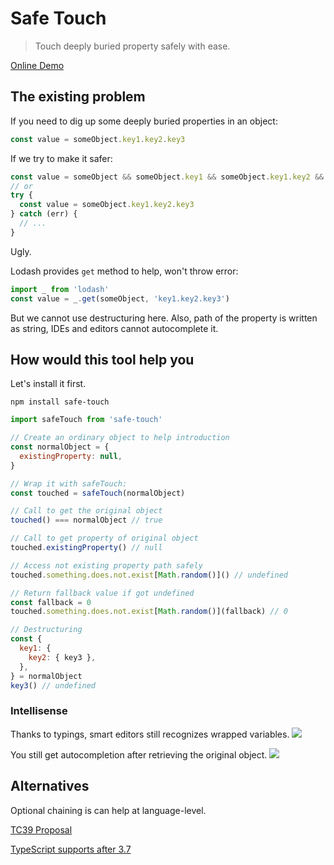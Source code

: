 # Safe Touch

> Touch deeply buried property safely with ease.

[Online Demo](https://stackblitz.com/edit/play-safe-touch)

## The existing problem

If you need to dig up some deeply buried properties in an object:

```js
const value = someObject.key1.key2.key3
```

If we try to make it safer:

```js
const value = someObject && someObject.key1 && someObject.key1.key2 && someObject.key1.key2.key3
// or
try {
  const value = someObject.key1.key2.key3
} catch (err) {
  // ...
}
```

Ugly.

Lodash provides `get` method to help, won't throw error:

```js
import _ from 'lodash'
const value = _.get(someObject, 'key1.key2.key3')
```

But we cannot use destructuring here. Also, path of the property is written as string, IDEs and editors cannot autocomplete it.

## How would this tool help you

Let's install it first.

```
npm install safe-touch
```

```js
import safeTouch from 'safe-touch'

// Create an ordinary object to help introduction
const normalObject = {
  existingProperty: null,
}

// Wrap it with safeTouch:
const touched = safeTouch(normalObject)

// Call to get the original object
touched() === normalObject // true

// Call to get property of original object
touched.existingProperty() // null

// Access not existing property path safely
touched.something.does.not.exist[Math.random()]() // undefined

// Return fallback value if got undefined
const fallback = 0
touched.something.does.not.exist[Math.random()](fallback) // 0

// Destructuring
const {
  key1: {
    key2: { key3 },
  },
} = normalObject
key3() // undefined
```

### Intellisense

Thanks to typings, smart editors still recognizes wrapped variables.
![](https://user-images.githubusercontent.com/7480839/42639648-1b9d6d00-8623-11e8-81ec-2927913e56cb.png)

You still get autocompletion after retrieving the original object.
![](https://user-images.githubusercontent.com/7480839/42639650-1d8149a2-8623-11e8-9080-345b78d582d3.png)

## Alternatives
Optional chaining is can help at language-level.

[TC39 Proposal](https://github.com/tc39/proposal-optional-chaining)

[TypeScript supports after 3.7](https://devblogs.microsoft.com/typescript/announcing-typescript-3-7/#optional-chaining)
